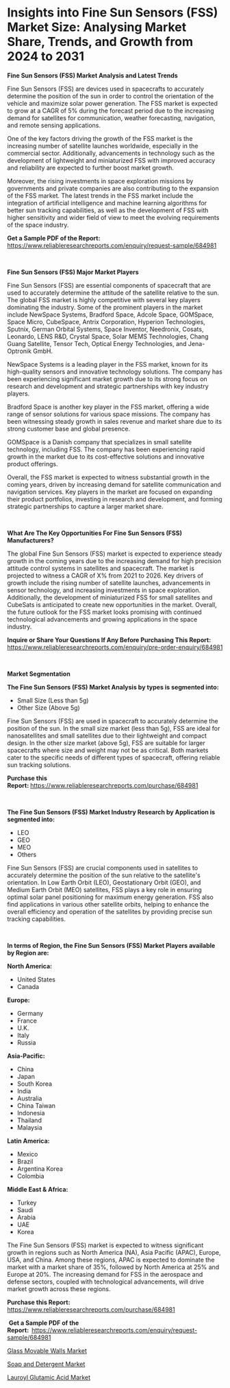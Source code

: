 <p><h1>Insights into Fine Sun Sensors (FSS) Market Size: Analysing Market Share, Trends, and Growth from 2024 to 2031</h1></p><p><strong>Fine Sun Sensors (FSS) Market Analysis and Latest Trends</strong></p>
<p><p>Fine Sun Sensors (FSS) are devices used in spacecrafts to accurately determine the position of the sun in order to control the orientation of the vehicle and maximize solar power generation. The FSS market is expected to grow at a CAGR of 5% during the forecast period due to the increasing demand for satellites for communication, weather forecasting, navigation, and remote sensing applications.</p><p>One of the key factors driving the growth of the FSS market is the increasing number of satellite launches worldwide, especially in the commercial sector. Additionally, advancements in technology such as the development of lightweight and miniaturized FSS with improved accuracy and reliability are expected to further boost market growth.</p><p>Moreover, the rising investments in space exploration missions by governments and private companies are also contributing to the expansion of the FSS market. The latest trends in the FSS market include the integration of artificial intelligence and machine learning algorithms for better sun tracking capabilities, as well as the development of FSS with higher sensitivity and wider field of view to meet the evolving requirements of the space industry.</p></p>
<p><strong>Get a Sample PDF of the Report:&nbsp;</strong> <a href="https://www.reliableresearchreports.com/enquiry/request-sample/684981">https://www.reliableresearchreports.com/enquiry/request-sample/684981</a></p>
<p>&nbsp;</p>
<p><strong>Fine Sun Sensors (FSS) Major Market Players</strong></p>
<p><p>Fine Sun Sensors (FSS) are essential components of spacecraft that are used to accurately determine the attitude of the satellite relative to the sun. The global FSS market is highly competitive with several key players dominating the industry. Some of the prominent players in the market include NewSpace Systems, Bradford Space, Adcole Space, GOMSpace, Space Micro, CubeSpace, Antrix Corporation, Hyperion Technologies, Sputnix, German Orbital Systems, Space Inventor, Needronix, Cosats, Leonardo, LENS R&D, Crystal Space, Solar MEMS Technologies, Chang Guang Satellite, Tensor Tech, Optical Energy Technologies, and Jena-Optronik GmbH.</p><p>NewSpace Systems is a leading player in the FSS market, known for its high-quality sensors and innovative technology solutions. The company has been experiencing significant market growth due to its strong focus on research and development and strategic partnerships with key industry players.</p><p>Bradford Space is another key player in the FSS market, offering a wide range of sensor solutions for various space missions. The company has been witnessing steady growth in sales revenue and market share due to its strong customer base and global presence.</p><p>GOMSpace is a Danish company that specializes in small satellite technology, including FSS. The company has been experiencing rapid growth in the market due to its cost-effective solutions and innovative product offerings.</p><p>Overall, the FSS market is expected to witness substantial growth in the coming years, driven by increasing demand for satellite communication and navigation services. Key players in the market are focused on expanding their product portfolios, investing in research and development, and forming strategic partnerships to capture a larger market share.</p></p>
<p>&nbsp;</p>
<p><strong>What Are The Key Opportunities For Fine Sun Sensors (FSS) Manufacturers?</strong></p>
<p><p>The global Fine Sun Sensors (FSS) market is expected to experience steady growth in the coming years due to the increasing demand for high precision attitude control systems in satellites and spacecraft. The market is projected to witness a CAGR of X% from 2021 to 2026. Key drivers of growth include the rising number of satellite launches, advancements in sensor technology, and increasing investments in space exploration. Additionally, the development of miniaturized FSS for small satellites and CubeSats is anticipated to create new opportunities in the market. Overall, the future outlook for the FSS market looks promising with continued technological advancements and growing applications in the space industry.</p></p>
<p><strong>Inquire or Share Your Questions If Any Before Purchasing This Report:</strong> <a href="https://www.reliableresearchreports.com/enquiry/pre-order-enquiry/684981">https://www.reliableresearchreports.com/enquiry/pre-order-enquiry/684981</a></p>
<p>&nbsp;</p>
<p><strong>Market Segmentation</strong></p>
<p><strong>The Fine Sun Sensors (FSS) Market Analysis by types is segmented into:</strong></p>
<p><ul><li>Small Size (Less than 5g)</li><li>Other Size (Above 5g)</li></ul></p>
<p><p>Fine Sun Sensors (FSS) are used in spacecraft to accurately determine the position of the sun. In the small size market (less than 5g), FSS are ideal for nanosatellites and small satellites due to their lightweight and compact design. In the other size market (above 5g), FSS are suitable for larger spacecrafts where size and weight may not be as critical. Both markets cater to the specific needs of different types of spacecraft, offering reliable sun tracking solutions.</p></p>
<p><strong>Purchase this Report:&nbsp;</strong><a href="https://www.reliableresearchreports.com/purchase/684981">https://www.reliableresearchreports.com/purchase/684981</a></p>
<p>&nbsp;</p>
<p><strong>The Fine Sun Sensors (FSS) Market Industry Research by Application is segmented into:</strong></p>
<p><ul><li>LEO</li><li>GEO</li><li>MEO</li><li>Others</li></ul></p>
<p><p>Fine Sun Sensors (FSS) are crucial components used in satellites to accurately determine the position of the sun relative to the satellite's orientation. In Low Earth Orbit (LEO), Geostationary Orbit (GEO), and Medium Earth Orbit (MEO) satellites, FSS plays a key role in ensuring optimal solar panel positioning for maximum energy generation. FSS also find applications in various other satellite orbits, helping to enhance the overall efficiency and operation of the satellites by providing precise sun tracking capabilities.</p></p>
<p>&nbsp;</p>
<p><strong>In terms of Region, the Fine Sun Sensors (FSS) Market Players available by Region are:</strong></p>
<p>
    <p> <strong> North America: </strong>
        <ul>
            <li>United States</li>
            <li>Canada</li>
        </ul>
        </p> 
    <p> <strong> Europe: </strong>
        <ul>
            <li>Germany</li>
            <li>France</li>
            <li>U.K.</li>
            <li>Italy</li>
            <li>Russia</li>
        </ul>
        </p> 
    <p> <strong> Asia-Pacific: </strong>
        <ul>
            <li>China</li>
            <li>Japan</li>
            <li>South Korea</li>
            <li>India</li>
            <li>Australia</li>
            <li>China Taiwan</li>
            <li>Indonesia</li>
            <li>Thailand</li>
            <li>Malaysia</li>
        </ul>
        </p> 
    <p> <strong> Latin America: </strong>
        <ul>
            <li>Mexico</li>
            <li>Brazil</li>
            <li>Argentina Korea</li>
            <li>Colombia</li>
        </ul>
        </p> 
    <p> <strong> Middle East & Africa: </strong>
        <ul>
            <li>Turkey</li>
            <li>Saudi</li>
            <li>Arabia</li>
            <li>UAE</li>
            <li>Korea</li>
        </ul>
    </p>
    </p>
<p><p>The Fine Sun Sensors (FSS) market is expected to witness significant growth in regions such as North America (NA), Asia Pacific (APAC), Europe, USA, and China. Among these regions, APAC is expected to dominate the market with a market share of 35%, followed by North America at 25% and Europe at 20%. The increasing demand for FSS in the aerospace and defense sectors, coupled with technological advancements, will drive market growth across these regions.</p></p>
<p><strong>Purchase this Report: </strong><a href="https://www.reliableresearchreports.com/purchase/684981">https://www.reliableresearchreports.com/purchase/684981</a></p>
<p>&nbsp;<strong>Get a Sample PDF of the Report:&nbsp;&nbsp;</strong><a href="https://www.reliableresearchreports.com/enquiry/request-sample/684981">https://www.reliableresearchreports.com/enquiry/request-sample/684981</a></p>
<p><strong></strong></p>
<p><p><a href="https://artistic-helicopter-ca9.notion.site/Glass-Movable-Walls-Market-Analysis-Examines-its-Scope-on-Growth-Opportunities-and-Forecasted-Trend-d2c04ca7092944a0ac302fa791e30626">Glass Movable Walls Market</a></p><p><a href="https://picayune-night-cbd.notion.site/Soap-and-Detergent-Market-Size-Growth-Outlook-from-2024-to-2031-projecting-at-Market-s-Trends-Anal-ce20126563bd41ba89c802b4f975ea90">Soap and Detergent Market</a></p><p><a href="https://valiant-lunge-8fe.notion.site/Lauroyl-Glutamic-Acid-Market-Provides-a-Comprehensive-Analysis-Including-a-Macro-Overview-of-the-Mar-9875c9ff41344bb8930582e93172e6fa">Lauroyl Glutamic Acid Market</a></p></p>